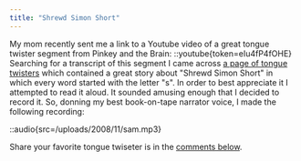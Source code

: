 ```yaml
---
title: "Shrewd Simon Short"
---
```


My mom recently sent me a link to a Youtube video of a great tongue twister segment from Pinkey and the Brain:
::youtube{token=eIu4fP4fOHE}
Searching for a transcript of this segment I came across [a page of tongue twisters](http://www.davescooltoys.com/twists.html) which contained a great story about "Shrewd Simon Short" in which every word started with the letter "s". In order to best appreciate it I attempted to read it aloud. It sounded amusing enough that I decided to record it. So, donning my best book-on-tape narrator voice, I made the following recording:

::audio{src=/uploads/2008/11/sam.mp3}

Share your favorite tongue twiseter is in the [comments below](/blog/shrewd-simon-short/).
